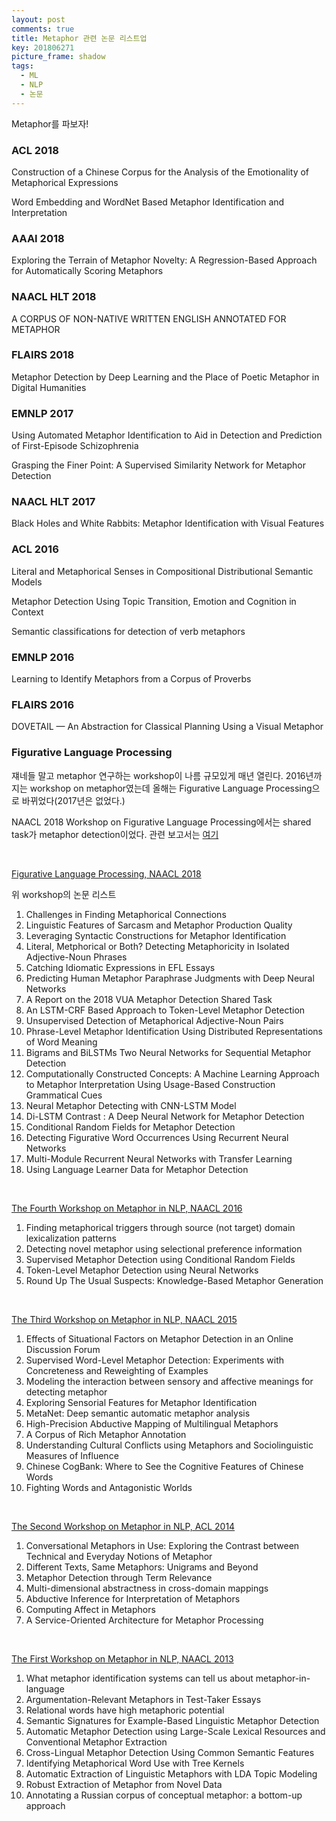 ```yaml
---
layout: post
comments: true
title: Metaphor 관련 논문 리스트업
key: 201806271
picture_frame: shadow
tags:
  - ML
  - NLP
  - 논문
---
```


Metaphor를 파보자!

<!--more-->

### ACL 2018

Construction of a Chinese Corpus for the Analysis of the Emotionality of Metaphorical Expressions

Word Embedding and WordNet Based Metaphor Identification and Interpretation

### AAAI 2018

Exploring the Terrain of Metaphor Novelty: A Regression-Based Approach for Automatically Scoring Metaphors

### NAACL HLT 2018

A CORPUS OF NON-NATIVE WRITTEN ENGLISH ANNOTATED FOR METAPHOR

### FLAIRS 2018

Metaphor Detection by Deep Learning and the Place of Poetic Metaphor in Digital Humanities

### EMNLP 2017

Using Automated Metaphor Identification to Aid in Detection and Prediction of First-Episode Schizophrenia

Grasping the Finer Point: A Supervised Similarity Network for Metaphor Detection

### NAACL HLT 2017

Black Holes and White Rabbits: Metaphor Identification with Visual Features

### ACL 2016

Literal and Metaphorical Senses in Compositional Distributional Semantic Models

Metaphor Detection Using Topic Transition, Emotion and Cognition in Context

Semantic classifications for detection of verb metaphors

### EMNLP 2016

Learning to Identify Metaphors from a Corpus of Proverbs 

### FLAIRS 2016

DOVETAIL — An Abstraction for Classical Planning Using a Visual Metaphor

### Figurative Language Processing

쟤네들 말고 metaphor 연구하는 workshop이 나름 규모있게 매년 열린다.
2016년까지는 workshop on metaphor였는데 올해는 Figurative Language Processing으로 바뀌었다(2017년은 없었다.)

NAACL 2018 Workshop on Figurative Language Processing에서는 shared task가 metaphor detection이었다.
관련 보고서는 [여기](http://www.aclweb.org/anthology/W18-0907)

<br>

[Figurative Language Processing, NAACL 2018](http://aclweb.org/anthology/W18-09)

위 workshop의 논문 리스트
1. Challenges in Finding Metaphorical Connections
2. Linguistic Features of Sarcasm and Metaphor Production Quality
3. Leveraging Syntactic Constructions for Metaphor Identification
4. Literal, Metphorical or Both? Detecting Metaphoricity in Isolated Adjective-Noun Phrases
5. Catching Idiomatic Expressions in EFL Essays
6. Predicting Human Metaphor Paraphrase Judgments with Deep Neural Networks
7. A Report on the 2018 VUA Metaphor Detection Shared Task
8. An LSTM-CRF Based Approach to Token-Level Metaphor Detection
9. Unsupervised Detection of Metaphorical Adjective-Noun Pairs
10. Phrase-Level Metaphor Identification Using Distributed Representations of Word Meaning
11. Bigrams and BiLSTMs Two Neural Networks for Sequential Metaphor Detection
12. Computationally Constructed Concepts: A Machine Learning Approach to Metaphor Interpretation Using Usage-Based Construction Grammatical Cues
13. Neural Metaphor Detecting with CNN-LSTM Model
14. Di-LSTM Contrast : A Deep Neural Network for Metaphor Detection
15. Conditional Random Fields for Metaphor Detection
16. Detecting Figurative Word Occurrences Using Recurrent Neural Networks
17. Multi-Module Recurrent Neural Networks with Transfer Learning
18. Using Language Learner Data for Metaphor Detection

<br>

[The Fourth Workshop on Metaphor in NLP, NAACL 2016](http://www.aclweb.org/anthology/W16-1100)

1. Finding metaphorical triggers through source (not target) domain lexicalization patterns
2. Detecting novel metaphor using selectional preference information
3. Supervised Metaphor Detection using Conditional Random Fields
4. Token-Level Metaphor Detection using Neural Networks
5. Round Up The Usual Suspects: Knowledge-Based Metaphor Generation

<br>

[The Third Workshop on Metaphor in NLP, NAACL 2015](http://www.aclweb.org/anthology/W15-14)

1. Effects of Situational Factors on Metaphor Detection in an Online Discussion Forum
2. Supervised Word-Level Metaphor Detection: Experiments with Concreteness and Reweighting of Examples
3. Modeling the interaction between sensory and affective meanings for detecting metaphor
4. Exploring Sensorial Features for Metaphor Identification
5. MetaNet: Deep semantic automatic metaphor analysis
6. High-Precision Abductive Mapping of Multilingual Metaphors
7. A Corpus of Rich Metaphor Annotation
8. Understanding Cultural Conflicts using Metaphors and Sociolinguistic Measures of Influence
9. Chinese CogBank: Where to See the Cognitive Features of Chinese Words
10. Fighting Words and Antagonistic Worlds

<br>

[The Second Workshop on Metaphor in NLP, ACL 2014](http://acl2014.org/acl2014/W14-23/W14-23-2014.pdf)

1. Conversational Metaphors in Use: Exploring the Contrast between Technical and Everyday Notions of Metaphor
2. Different Texts, Same Metaphors: Unigrams and Beyond
3. Metaphor Detection through Term Relevance
4. Multi-dimensional abstractness in cross-domain mappings
5. Abductive Inference for Interpretation of Metaphors
6. Computing Affect in Metaphors
7. A Service-Oriented Architecture for Metaphor Processing

<br>

[The First Workshop on Metaphor in NLP, NAACL 2013](https://aclweb.org/anthology/W/W13/W13-09.pdf)

1. What metaphor identification systems can tell us about metaphor-in-language
2. Argumentation-Relevant Metaphors in Test-Taker Essays
3. Relational words have high metaphoric potential
4. Semantic Signatures for Example-Based Linguistic Metaphor Detection
5. Automatic Metaphor Detection using Large-Scale Lexical Resources and Conventional Metaphor Extraction
6. Cross-Lingual Metaphor Detection Using Common Semantic Features
7. Identifying Metaphorical Word Use with Tree Kernels
8. Automatic Extraction of Linguistic Metaphors with LDA Topic Modeling
9. Robust Extraction of Metaphor from Novel Data
10. Annotating a Russian corpus of conceptual metaphor: a bottom-up approach










